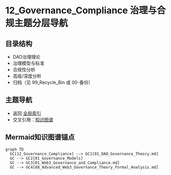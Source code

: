 # 12_Governance_Compliance 治理与合规主题分层导航

## 目录结构
- DAO治理理论
- 治理模型与标准
- 合规性分析
- 高级/深度分析
- 归档（见 99_Recycle_Bin 或 00-备份）

## 主题导航
- 返回 [全局索引](../00_Index_and_Classification.md)
- 交叉引用：[知识图谱](../00_Knowledge_Graph.md)

## Mermaid知识图谱锚点
```mermaid
graph TD
  GC[12_Governance_Compliance] --> GC1[01_DAO_Governance_Theory.md]
  GC --> GC2[01_Governance_Models]
  GC --> GC3[01_Web3_Governance_and_Compliance.md]
  GC --> GC4[88_Advanced_Web3_Governance_Theory_Formal_Analysis.md]
``` 